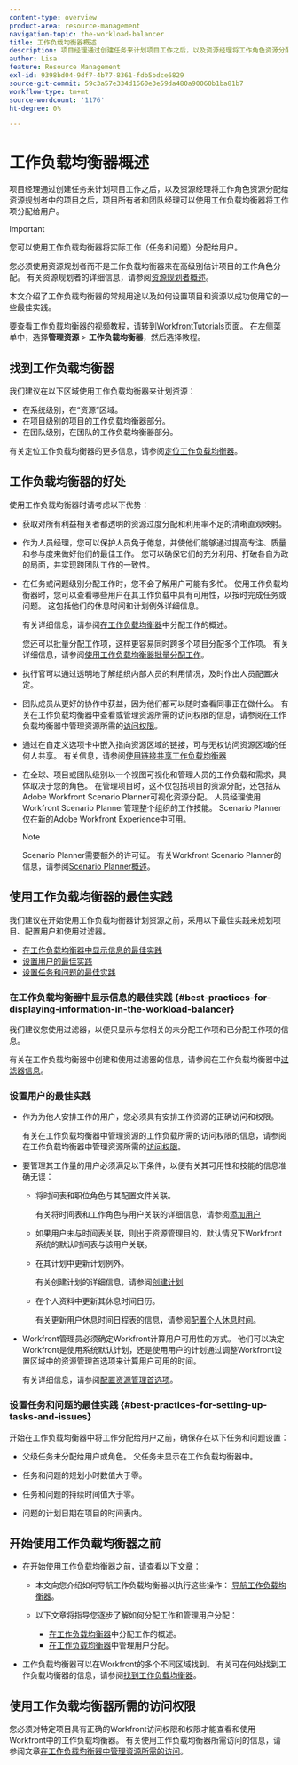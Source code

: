 ```yaml
---
content-type: overview
product-area: resource-management
navigation-topic: the-workload-balancer
title: 工作负载均衡器概述
description: 项目经理通过创建任务来计划项目工作之后，以及资源经理将工作角色资源分配给资源规划者中的项目之后，项目所有者和团队经理可以使用工作负载均衡器将工作项分配给用户。
author: Lisa
feature: Resource Management
exl-id: 9398bd04-9df7-4b77-8361-fdb5bdce6829
source-git-commit: 59c3a57e334d1660e3e59da480a90060b1ba81b7
workflow-type: tm+mt
source-wordcount: '1176'
ht-degree: 0%

---
```


# 工作负载均衡器概述

<!--
<p>(NOTE: this is linked from the UI for the Workload Balancer page. DO NOT CHANGE TITLE OR LINK) </p>
-->

项目经理通过创建任务来计划项目工作之后，以及资源经理将工作角色资源分配给资源规划者中的项目之后，项目所有者和团队经理可以使用工作负载均衡器将工作项分配给用户。

>[!IMPORTANT]
>
>您可以使用工作负载均衡器将实际工作（任务和问题）分配给用户。
>
>您必须使用资源规划者而不是工作负载均衡器来在高级别估计项目的工作角色分配。 有关资源规划者的详细信息，请参阅[资源规划者概述](../../resource-mgmt/resource-planning/get-started-resource-planner.md)。

本文介绍了工作负载均衡器的常规用途以及如何设置项目和资源以成功使用它的一些最佳实践。

要查看工作负载均衡器的视频教程，请转到[WorkfrontTutorials](https://experienceleague.adobe.com/docs/workfront-learn/tutorials-workfront/home.html)页面。 在左侧菜单中，选择&#x200B;**管理资源** > **工作负载均衡器**，然后选择教程。

## 找到工作负载均衡器

<!--
<p>(NOTE: This will be taken out when all we will have is one tool - should be replaced by a blurb that says you can add this tool anywhere, in any custom tab, etc (long term dev promise)) </p>
-->

我们建议在以下区域使用工作负载均衡器来计划资源：

* 在系统级别，在“资源”区域。
* 在项目级别的项目的工作负载均衡器部分。
* 在团队级别，在团队的工作负载均衡器部分。

有关定位工作负载均衡器的更多信息，请参阅[定位工作负载均衡器](../../resource-mgmt/workload-balancer/locate-workload-balancer.md)。

## 工作负载均衡器的好处

使用工作负载均衡器时请考虑以下优势：

<!--
<p> Add about the what-if scenarios as a benefit when they become available </p>
-->

* 获取对所有利益相关者都透明的资源过度分配和利用率不足的清晰直观映射。
* 作为人员经理，您可以保护人员免于倦怠，并使他们能够通过提高专注、质量和参与度来做好他们的最佳工作。 您可以确保它们的充分利用、打破各自为政的局面，并实现跨团队工作的一致性。
* 在任务或问题级别分配工作时，您不会了解用户可能有多忙。 使用工作负载均衡器时，您可以查看哪些用户在其工作负载中具有可用性，以按时完成任务或问题。 这包括他们的休息时间和计划例外详细信息。

  有关详细信息，请参阅[在工作负载均衡器](../../resource-mgmt/workload-balancer/assign-work-in-workload-balancer.md)中分配工作的概述。

  您还可以批量分配工作项，这样更容易同时跨多个项目分配多个工作项。 有关详细信息，请参阅[使用工作负载均衡器批量分配工作](../../resource-mgmt/workload-balancer/assign-work-in-workload-balancer-in-bulk.md)。

* 执行官可以通过透明地了解组织内部人员的利用情况，及时作出人员配置决定。
* 团队成员从更好的协作中获益，因为他们都可以随时查看同事正在做什么。 有关在工作负载均衡器中查看或管理资源所需的访问权限的信息，请参阅在工作负载均衡器中管理资源所需的[访问权限](../../resource-mgmt/workload-balancer/access-needed-manage-resources-balancer.md)。
* 通过在自定义选项卡中嵌入指向资源区域的链接，可与无权访问资源区域的任何人共享。 有关信息，请参阅[使用链接共享工作负载均衡器](../../resource-mgmt/workload-balancer/share-link-for-workload-balancer.md)
* 在全球、项目或团队级别以一个视图可视化和管理人员的工作负载和需求，具体取决于您的角色。 在管理项目时，这不仅包括项目的资源分配，还包括从Adobe Workfront Scenario Planner可视化资源分配。 人员经理使用Workfront Scenario Planner管理整个组织的工作技能。 Scenario Planner仅在新的Adobe Workfront Experience中可用。

  >[!NOTE]
  >
  >  Scenario Planner需要额外的许可证。 有关Workfront Scenario Planner的信息，请参阅[Scenario Planner概述](../../scenario-planner/scenario-planner-overview.md)。


## 使用工作负载均衡器的最佳实践

我们建议在开始使用工作负载均衡器计划资源之前，采用以下最佳实践来规划项目、配置用户和使用过滤器。

* [在工作负载均衡器中显示信息的最佳实践](#best-practices-for-displaying-information-in-the-workload-balancer)
* [设置用户的最佳实践](#best-practices-for-setting-up-users)
* [设置任务和问题的最佳实践](#best-practices-for-setting-up-tasks-and-issues)

### 在工作负载均衡器中显示信息的最佳实践 {#best-practices-for-displaying-information-in-the-workload-balancer}

我们建议您使用过滤器，以便只显示与您相关的未分配工作项和已分配工作项的信息。

有关在工作负载均衡器中创建和使用过滤器的信息，请参阅在工作负载均衡器中[过滤器信息](../../resource-mgmt/workload-balancer/filter-information-workload-balancer.md)。

### 设置用户的最佳实践

* 作为为他人安排工作的用户，您必须具有安排工作资源的正确访问和权限。

  有关在工作负载均衡器中管理资源的工作负载所需的访问权限的信息，请参阅在工作负载均衡器中管理资源所需的[访问权限](../../resource-mgmt/workload-balancer/access-needed-manage-resources-balancer.md)。

* 要管理其工作量的用户必须满足以下条件，以便有关其可用性和技能的信息准确无误：

   * 将时间表和职位角色与其配置文件关联。

     有关将时间表和工作角色与用户关联的详细信息，请参阅[添加用户](../../administration-and-setup/add-users/create-and-manage-users/add-users.md)
   * 如果用户未与时间表关联，则出于资源管理目的，默认情况下Workfront系统的默认时间表与该用户关联。
   * 在其计划中更新计划例外。

     有关创建计划的详细信息，请参阅[创建计划](../../administration-and-setup/set-up-workfront/configure-timesheets-schedules/create-schedules.md)

   * 在个人资料中更新其休息时间日历。

     有关更新用户休息时间日程表的信息，请参阅[配置个人休息时间](../../workfront-basics/manage-your-account-and-profile/configuring-your-user-profile/personal-time-overview.md)。

     <!--   
     <div data-mc-conditions="QuicksilverOrClassic.Draft mode">   
     <p>(NOTE: Add another bullet for Costs, when this becomes available:</p>   
     <p>If you want to budget your resources by Cost, you must associate Job Roles with Cost/ Hr. rates. The cost associated with Job Roles assigned to users in your Resource Pools is used to calculate the Budgeted Labor Cost and the Budgeted Cost of the project.For more information about associating job roles with rates, see the article Creating and Managing Job Roles in the new Adobe Workfront experience.For more information about calculating Budgeted Labor Cost, see the article Calculating Budgeted Labor Cost in the new Adobe Workfront experience.For more information about calculating Budgeted Cost, see the article Calculating Budgeted Cost in .) </p>   
     </div>   
     -->

* Workfront管理员必须确定Workfront计算用户可用性的方式。 他们可以决定Workfront是使用系统默认计划，还是使用用户的计划通过调整Workfront设置区域中的资源管理首选项来计算用户可用的时间。

  有关详细信息，请参阅[配置资源管理首选项](../../administration-and-setup/set-up-workfront/configure-system-defaults/configure-resource-mgmt-preferences.md)。

### 设置任务和问题的最佳实践 {#best-practices-for-setting-up-tasks-and-issues}

开始在工作负载均衡器中将工作分配给用户之前，确保存在以下任务和问题设置：

* 父级任务未分配给用户或角色。 父任务未显示在工作负载均衡器中。
* 任务和问题的规划小时数值大于零。

* 任务和问题的持续时间值大于零。
* 问题的计划日期在项目的时间表内。

## 开始使用工作负载均衡器之前

* 在开始使用工作负载均衡器之前，请查看以下文章：

   * 本文向您介绍如何导航工作负载均衡器以执行这些操作： [导航工作负载均衡器](../workload-balancer/navigate-the-workload-balancer.md)。

   * 以下文章将指导您逐步了解如何分配工作和管理用户分配：

      * [在工作负载均衡器](../workload-balancer/assign-work-in-workload-balancer.md)中分配工作的概述。
      * [在工作负载均衡器](../workload-balancer/manage-user-allocations-workload-balancer.md)中管理用户分配。

* 工作负载均衡器可以在Workfront的多个不同区域找到。 有关可在何处找到工作负载均衡器的信息，请参阅[找到工作负载均衡器](../../resource-mgmt/workload-balancer/locate-workload-balancer.md)。

## 使用工作负载均衡器所需的访问权限

您必须对特定项目具有正确的Workfront访问权限和权限才能查看和使用Workfront中的工作负载均衡器。 有关使用工作负载均衡器所需访问的信息，请参阅文章[在工作负载均衡器中管理资源所需的访问](../../resource-mgmt/workload-balancer/access-needed-manage-resources-balancer.md)。
